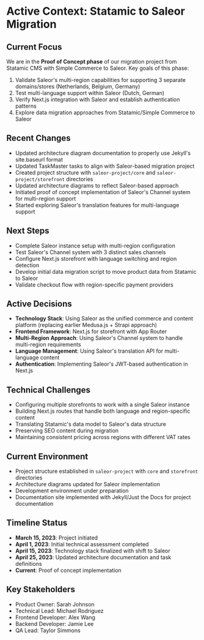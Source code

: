 # Active Context: Statamic to Saleor Migration

## Current Focus
We are in the **Proof of Concept phase** of our migration project from Statamic CMS with Simple Commerce to Saleor. Key goals of this phase:

1. Validate Saleor's multi-region capabilities for supporting 3 separate domains/stores (Netherlands, Belgium, Germany)
2. Test multi-language support within Saleor (Dutch, German)
3. Verify Next.js integration with Saleor and establish authentication patterns
4. Explore data migration approaches from Statamic/Simple Commerce to Saleor

## Recent Changes
- Updated architecture diagram documentation to properly use Jekyll's site.baseurl format
- Updated TaskMaster tasks to align with Saleor-based migration project
- Created project structure with `saleor-project/core` and `saleor-project/storefront` directories
- Updated architecture diagrams to reflect Saleor-based approach
- Initiated proof of concept implementation of Saleor's Channel system for multi-region support
- Started exploring Saleor's translation features for multi-language support

## Next Steps
- Complete Saleor instance setup with multi-region configuration
- Test Saleor's Channel system with 3 distinct sales channels
- Configure Next.js storefront with language switching and region detection
- Develop initial data migration script to move product data from Statamic to Saleor
- Validate checkout flow with region-specific payment providers

## Active Decisions
- **Technology Stack**: Using Saleor as the unified commerce and content platform (replacing earlier Medusa.js + Strapi approach)
- **Frontend Framework**: Next.js for storefront with App Router 
- **Multi-Region Approach**: Using Saleor's Channel system to handle multi-region requirements
- **Language Management**: Using Saleor's translation API for multi-language content
- **Authentication**: Implementing Saleor's JWT-based authentication in Next.js

## Technical Challenges
- Configuring multiple storefronts to work with a single Saleor instance
- Building Next.js routes that handle both language and region-specific content
- Translating Statamic's data model to Saleor's data structure
- Preserving SEO content during migration
- Maintaining consistent pricing across regions with different VAT rates

## Current Environment
- Project structure established in `saleor-project` with `core` and `storefront` directories
- Architecture diagrams updated for Saleor implementation
- Development environment under preparation
- Documentation site implemented with Jekyll/Just the Docs for project documentation

## Timeline Status
- **March 15, 2023**: Project initiated
- **April 1, 2023**: Initial technical assessment completed
- **April 15, 2023**: Technology stack finalized with shift to Saleor
- **April 25, 2023**: Updated architecture documentation and task definitions
- **Current**: Proof of concept implementation

## Key Stakeholders
- Product Owner: Sarah Johnson
- Technical Lead: Michael Rodriguez
- Frontend Developer: Alex Wang
- Backend Developer: Jamie Lee
- QA Lead: Taylor Simmons 